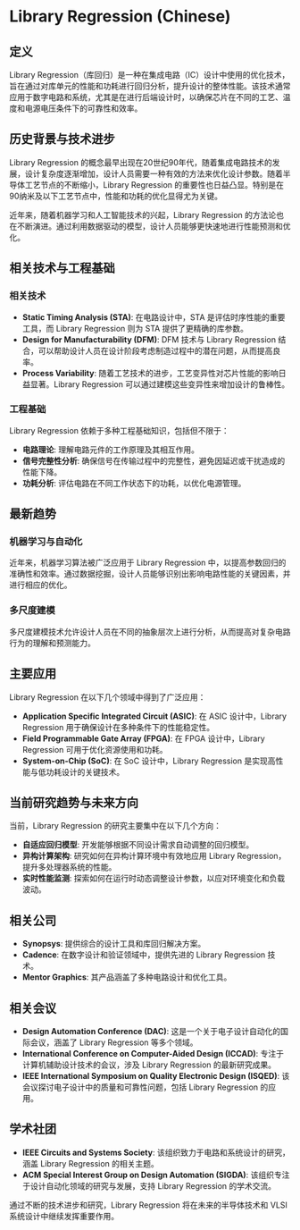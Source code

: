 # Library Regression (Chinese)

## 定义

Library Regression（库回归）是一种在集成电路（IC）设计中使用的优化技术，旨在通过对库单元的性能和功耗进行回归分析，提升设计的整体性能。该技术通常应用于数字电路和系统，尤其是在进行后端设计时，以确保芯片在不同的工艺、温度和电源电压条件下的可靠性和效率。

## 历史背景与技术进步

Library Regression 的概念最早出现在20世纪90年代，随着集成电路技术的发展，设计复杂度逐渐增加，设计人员需要一种有效的方法来优化设计参数。随着半导体工艺节点的不断缩小，Library Regression 的重要性也日益凸显。特别是在90纳米及以下工艺节点中，性能和功耗的优化显得尤为关键。

近年来，随着机器学习和人工智能技术的兴起，Library Regression 的方法论也在不断演进。通过利用数据驱动的模型，设计人员能够更快速地进行性能预测和优化。

## 相关技术与工程基础

### 相关技术

- **Static Timing Analysis (STA)**: 在电路设计中，STA 是评估时序性能的重要工具，而 Library Regression 则为 STA 提供了更精确的库参数。
- **Design for Manufacturability (DFM)**: DFM 技术与 Library Regression 结合，可以帮助设计人员在设计阶段考虑制造过程中的潜在问题，从而提高良率。
- **Process Variability**: 随着工艺技术的进步，工艺变异性对芯片性能的影响日益显著。Library Regression 可以通过建模这些变异性来增加设计的鲁棒性。

### 工程基础

Library Regression 依赖于多种工程基础知识，包括但不限于：

- **电路理论**: 理解电路元件的工作原理及其相互作用。
- **信号完整性分析**: 确保信号在传输过程中的完整性，避免因延迟或干扰造成的性能下降。
- **功耗分析**: 评估电路在不同工作状态下的功耗，以优化电源管理。

## 最新趋势

### 机器学习与自动化

近年来，机器学习算法被广泛应用于 Library Regression 中，以提高参数回归的准确性和效率。通过数据挖掘，设计人员能够识别出影响电路性能的关键因素，并进行相应的优化。

### 多尺度建模

多尺度建模技术允许设计人员在不同的抽象层次上进行分析，从而提高对复杂电路行为的理解和预测能力。

## 主要应用

Library Regression 在以下几个领域中得到了广泛应用：

- **Application Specific Integrated Circuit (ASIC)**: 在 ASIC 设计中，Library Regression 用于确保设计在多种条件下的性能稳定性。
- **Field Programmable Gate Array (FPGA)**: 在 FPGA 设计中，Library Regression 可用于优化资源使用和功耗。
- **System-on-Chip (SoC)**: 在 SoC 设计中，Library Regression 是实现高性能与低功耗设计的关键技术。

## 当前研究趋势与未来方向

当前，Library Regression 的研究主要集中在以下几个方向：

- **自适应回归模型**: 开发能够根据不同设计需求自动调整的回归模型。
- **异构计算架构**: 研究如何在异构计算环境中有效地应用 Library Regression，提升多处理器系统的性能。
- **实时性能监测**: 探索如何在运行时动态调整设计参数，以应对环境变化和负载波动。

## 相关公司

- **Synopsys**: 提供综合的设计工具和库回归解决方案。
- **Cadence**: 在数字设计和验证领域中，提供先进的 Library Regression 技术。
- **Mentor Graphics**: 其产品涵盖了多种电路设计和优化工具。

## 相关会议

- **Design Automation Conference (DAC)**: 这是一个关于电子设计自动化的国际会议，涵盖了 Library Regression 等多个领域。
- **International Conference on Computer-Aided Design (ICCAD)**: 专注于计算机辅助设计技术的会议，涉及 Library Regression 的最新研究成果。
- **IEEE International Symposium on Quality Electronic Design (ISQED)**: 该会议探讨电子设计中的质量和可靠性问题，包括 Library Regression 的应用。

## 学术社团

- **IEEE Circuits and Systems Society**: 该组织致力于电路和系统设计的研究，涵盖 Library Regression 的相关主题。
- **ACM Special Interest Group on Design Automation (SIGDA)**: 该组织专注于设计自动化领域的研究与发展，支持 Library Regression 的学术交流。

通过不断的技术进步和研究，Library Regression 将在未来的半导体技术和 VLSI 系统设计中继续发挥重要作用。